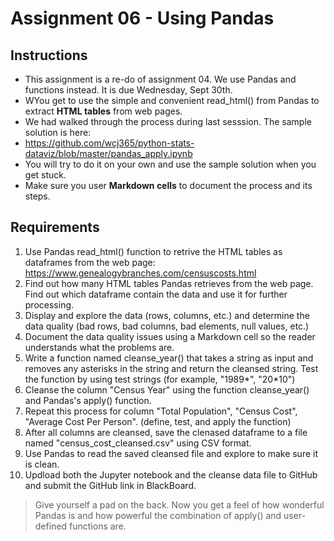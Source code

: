 # Assignment 06 - Using Pandas
## Instructions
- This assignment is a re-do of assignment 04. We use Pandas and functions instead. It is due Wednesday, Sept 30th.
- WYou get to use the simple and convenient read_html() from Pandas to extract **HTML tables** from web pages. 
- We had walked through the process during last sesssion. The sample solution is here:
- https://github.com/wcj365/python-stats-dataviz/blob/master/pandas_apply.ipynb
- You will try to do it on your own and use the sample solution when you get stuck. 
- Make sure you user **Markdown cells** to document the process and its steps.
## Requirements
1. Use Pandas read_html() function to retrive the HTML tables as dataframes from the web page: https://www.genealogybranches.com/censuscosts.html
2. Find out how many HTML tables Pandas retrieves from the web page. Find out which dataframe contain the data and use it for further processing.
3. Display and explore the data (rows, columns, etc.) and determine the data quality (bad rows, bad columns, bad elements, null values, etc.)
4. Document the data quality issues using a Markdown cell so the reader understands what the problems are.
5. Write a function named cleanse_year() that takes a string as input and removes any asterisks in the string and return the cleansed string. Test the function by using test strings (for example, "1989*", "20*10")
6. Cleanse the column "Census Year" using the function cleanse_year() and Pandas's apply() function.
7. Repeat this process for column "Total Population", 	"Census Cost", 	"Average Cost Per Person". (define, test, and apply the function)
8. After all columns are cleansed, save the clenased dataframe to a file named "census_cost_cleansed.csv" using CSV format.
9. Use Pandas to read the saved cleansed file and explore to make sure it is clean. 
10. Updload both the Jupyter notebook and the cleanse data file to GitHub and submit the GitHub link in BlackBoard.

> Give yourself a pad on the back. Now you get a feel of how wonderful Pandas is and 
> how powerful the combination of apply() and user-defined functions are.
